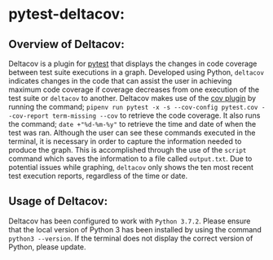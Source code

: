 # pytest-deltacov:
## Overview of Deltacov:

Deltacov is a plugin for [pytest](https://github.com/pytest-dev) that displays
the changes in code coverage between test suite executions in a graph. Developed using Python,
`deltacov` indicates changes in the code that can assist the user in achieving maximum
code coverage if coverage decreases from one execution of the test suite or `deltacov` to another.
Deltacov makes use of the [cov plugin](https://pypi.org/project/pytest-cov/) by running the command; `pipenv run pytest -x -s --cov-config pytest.cov --cov-report term-missing --cov`
to retrieve the code coverage. It also runs the command; `date +"%d-%m-%y"` to retrieve the time and date of when
the test was ran. Although the user can see these commands executed in the terminal, it is necessary
in order to capture the information needed to produce the graph. This is accomplished through the
use of the `script` command which saves the information to a file called `output.txt`. Due to potential
issues while graphing, `deltacov` only shows the ten most recent test execution reports, regardless of
the time or date.

## Usage of Deltacov:

Deltacov has been configured to work with `Python 3.7.2`. Please ensure that the local version
of Python 3 has been installed by using the command `python3 --version`. If the terminal does not
display the correct version of Python, please update.
